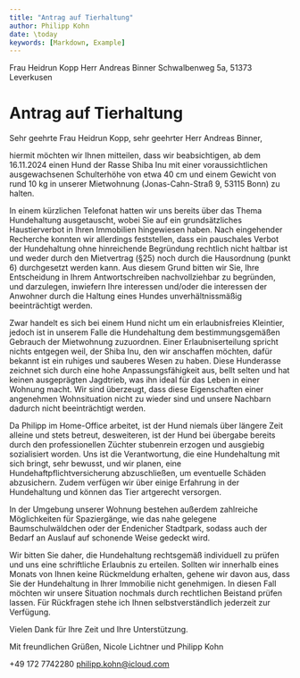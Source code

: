```yaml
---
title: "Antrag auf Tierhaltung"
author: Philipp Kohn
date: \today
keywords: [Markdown, Example]
---
```


Frau Heidrun Kopp
Herr Andreas Binner
Schwalbenweg 5a,
51373 Leverkusen

# Antrag auf Tierhaltung

Sehr geehrte Frau Heidrun Kopp, sehr geehrter Herr Andreas Binner,

hiermit möchten wir Ihnen mitteilen, dass wir beabsichtigen, ab dem 16.11.2024 einen Hund der Rasse Shiba Inu mit einer voraussichtlichen ausgewachsenen Schulterhöhe von etwa 40 cm und einem Gewicht von rund 10 kg in unserer Mietwohnung (Jonas-Cahn-Straß 9, 53115 Bonn) zu halten.

In einem kürzlichen Telefonat hatten wir uns bereits über das Thema Hundehaltung ausgetauscht, wobei Sie auf ein grundsätzliches Haustierverbot in Ihren Immobilien hingewiesen haben. Nach eingehender Recherche konnten wir allerdings feststellen, dass ein pauschales Verbot der Hundehaltung ohne hinreichende Begründung rechtlich nicht haltbar ist und weder durch den Mietvertrag (§25) noch durch die Hausordnung (punkt 6) durchgesetzt werden kann. Aus diesem Grund bitten wir Sie, Ihre Entscheidung in Ihrem Antwortschreiben nachvollziehbar zu begründen, und darzulegen, inwiefern Ihre interessen und/oder die interessen der Anwohner durch die Haltung eines Hundes unverhältnissmäßig beeinträchtigt werden.

Zwar handelt es sich bei einem Hund nicht um ein erlaubnisfreies Kleintier, jedoch ist in unserem Falle die Hundehaltung dem bestimmungsgemäßen Gebrauch der Mietwohnung zuzuordnen. Einer Erlaubniserteilung spricht nichts entgegen weil, der Shiba Inu, den wir anschaffen möchten, dafür bekannt ist ein ruhiges und sauberes Wesen zu haben. Diese Hunderasse zeichnet sich durch eine hohe Anpassungsfähigkeit aus, bellt selten und hat keinen ausgeprägten Jagdtrieb, was ihn ideal für das Leben in einer Wohnung macht. Wir sind überzeugt, dass diese Eigenschaften einer angenehmen Wohnsituation nicht zu wieder sind und unsere Nachbarn dadurch nicht beeinträchtigt werden.

Da Philipp im Home-Office arbeitet, ist der Hund niemals über längere Zeit alleine und stets betreut, desweiteren, ist der Hund bei übergabe bereits durch den professionellen Züchter stubenrein erzogen und ausgiebig sozialisiert worden. Uns ist die Verantwortung, die eine Hundehaltung mit sich bringt, sehr bewusst, und wir planen, eine Hundehaftpflichtversicherung abzuschließen, um eventuelle Schäden abzusichern. Zudem verfügen wir über einige Erfahrung in der Hundehaltung und können das Tier artgerecht versorgen.

In der Umgebung unserer Wohnung bestehen außerdem zahlreiche Möglichkeiten für Spaziergänge, wie das nahe gelegene Baumschulwäldchen oder der Endenicher Stadtpark, sodass auch der Bedarf an Auslauf auf schonende Weise gedeckt wird.

Wir bitten Sie daher, die Hundehaltung rechtsgemäß individuell zu prüfen und uns eine schriftliche Erlaubnis zu erteilen. Sollten wir innerhalb eines Monats von Ihnen keine Rückmeldung erhalten, gehene wir davon aus, dass Sie der Hundehaltung in Ihrer Immobilie nicht genehmigen. In diesen Fall möchten wir unsere Situation nochmals durch rechtlichen Beistand prüfen lassen. Für Rückfragen stehe ich Ihnen selbstverständlich jederzeit zur Verfügung.

Vielen Dank für Ihre Zeit und Ihre Unterstützung.

Mit freundlichen Grüßen,
Nicole Lichtner und Philipp Kohn

+49 172 7742280
philipp.kohn@icloud.com

